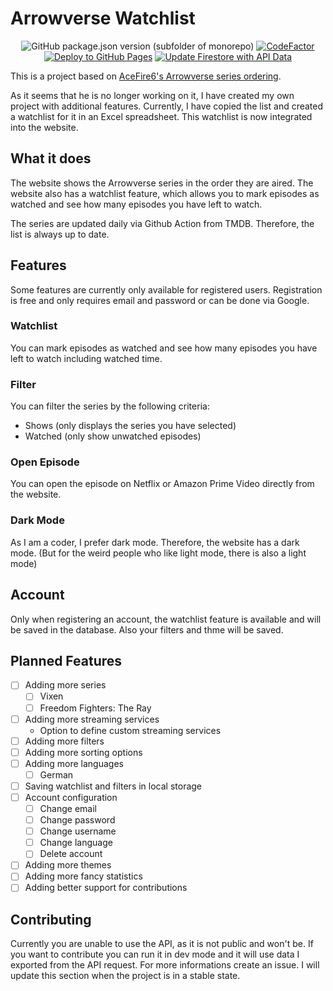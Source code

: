 
# Arrowverse Watchlist
<div style="text-align: center;">

![GitHub package.json version (subfolder of monorepo)](https://img.shields.io/github/package-json/v/kamiikaze/arrowverse-watchlist)
[![CodeFactor](https://www.codefactor.io/repository/github/kamiikaze/arrowverse-watchlist/badge)](https://www.codefactor.io/repository/github/kamiikaze/arrowverse-watchlist)
[![Deploy to GitHub Pages](https://github.com/Kamiikaze/arrowverse-watchlist/actions/workflows/deploy.yml/badge.svg?branch=master)](https://github.com/Kamiikaze/arrowverse-watchlist/actions/workflows/deploy.yml)
[![Update Firestore with API Data](https://github.com/Kamiikaze/arrowverse-watchlist/actions/workflows/fetchShows.yml/badge.svg)](https://github.com/Kamiikaze/arrowverse-watchlist/actions/workflows/fetchShows.yml)

</div>

This is a project based on [AceFire6's Arrowverse series ordering](https://github.com/AceFire6/ordered-arrowverse).

As it seems that he is no longer working on it, I have created my own project with additional features. Currently, I have copied the list and created a watchlist for it in an Excel spreadsheet. This watchlist is now integrated into the website.

## What it does
The website shows the Arrowverse series in the order they are aired. The website also has a watchlist feature, which allows you to mark episodes as watched and see how many episodes you have left to watch.

The series are updated daily via Github Action from TMDB. Therefore, the list is always up to date.

## Features
Some features are currently only available for registered users. Registration is free and only requires email and password or can be done via Google.
### Watchlist
You can mark episodes as watched and see how many episodes you have left to watch including watched time.
### Filter
You can filter the series by the following criteria:
- Shows (only displays the series you have selected)
- Watched (only show unwatched episodes)
### Open Episode
You can open the episode on Netflix or Amazon Prime Video directly from the website.
### Dark Mode
As I am a coder, I prefer dark mode. Therefore, the website has a dark mode. (But for the weird people who like light mode, there is also a light mode)

## Account
Only when registering an account, the watchlist feature is available and will be saved in the database. Also your filters and thme will be saved.

## Planned Features
- [ ] Adding more series
  - [ ] Vixen
  - [ ] Freedom Fighters: The Ray
- [ ] Adding more streaming services
  - Option to define custom streaming services
- [ ] Adding more filters
- [ ] Adding more sorting options
- [ ] Adding more languages
  - [ ] German
- [ ] Saving watchlist and filters in local storage
- [ ] Account configuration
  - [ ] Change email
  - [ ] Change password
  - [ ] Change username
  - [ ] Change language
  - [ ] Delete account
- [ ] Adding more themes
- [ ] Adding more fancy statistics
- [ ] Adding better support for contributions

## Contributing
Currently you are unable to use the API, as it is not public and won't be. If you want to contribute you can run it in dev mode and it will use data I exported from the API request.
For more informations create an issue. I will update this section when the project is in a stable state.